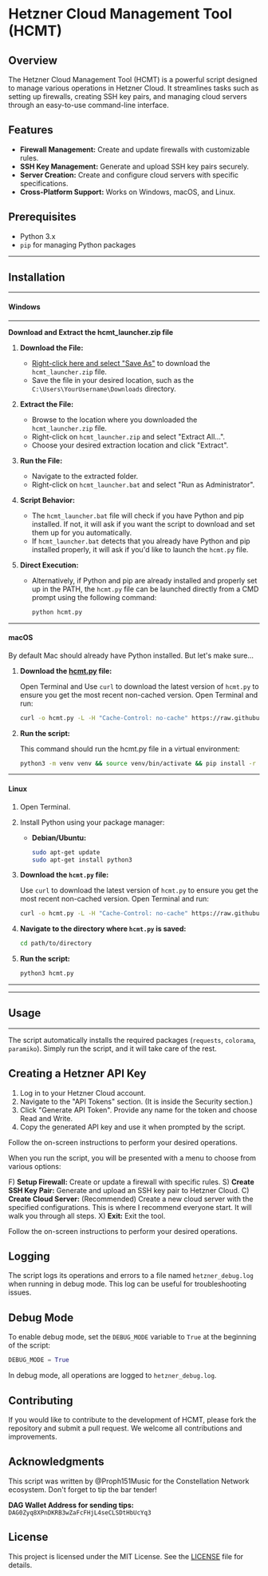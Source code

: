# Hetzner Cloud Management Tool (HCMT)

## Overview

The Hetzner Cloud Management Tool (HCMT) is a powerful script designed to manage various operations in Hetzner Cloud. It streamlines tasks such as setting up firewalls, creating SSH key pairs, and managing cloud servers through an easy-to-use command-line interface.

## Features

- **Firewall Management:** Create and update firewalls with customizable rules.
- **SSH Key Management:** Generate and upload SSH key pairs securely.
- **Server Creation:** Create and configure cloud servers with specific specifications.
- **Cross-Platform Support:** Works on Windows, macOS, and Linux.

## Prerequisites

- Python 3.x
- `pip` for managing Python packages

--------------------
## Installation
--------------------

#### Windows
--------------------

**Download and Extract the hcmt_launcher.zip file**

1. **Download the File:**
   - [Right-click here and select "Save As"](https://github.com/Proph151Music/Hetzner-Cloud-Management-Tool-HCMT-/raw/main/Windows/hcmt_launcher.zip) to download the `hcmt_launcher.zip` file.
   - Save the file in your desired location, such as the `C:\Users\YourUsername\Downloads` directory.

2. **Extract the File:**
   - Browse to the location where you downloaded the `hcmt_launcher.zip` file.
   - Right-click on `hcmt_launcher.zip` and select "Extract All...".
   - Choose your desired extraction location and click "Extract".

3. **Run the File:**
   - Navigate to the extracted folder.
   - Right-click on `hcmt_launcher.bat` and select "Run as Administrator".

4. **Script Behavior:**
   - The `hcmt_launcher.bat` file will check if you have Python and pip installed. If not, it will ask if you want the script to download and set them up for you automatically.
   - If `hcmt_launcher.bat` detects that you already have Python and pip installed properly, it will ask if you'd like to launch the `hcmt.py` file.

5. **Direct Execution:**
   - Alternatively, if Python and pip are already installed and properly set up in the PATH, the `hcmt.py` file can be launched directly from a CMD prompt using the following command:
     ```sh
     python hcmt.py
     ```

--------------------

#### macOS

By default Mac should already have Python installed. But let's make sure...

1. **Download the [hcmt.py](https://github.com/Proph151Music/Hetzner-Cloud-Management-Tool-HCMT-/raw/main/hcmt.py) file:**

    Open Terminal and Use `curl` to download the latest version of `hcmt.py` to ensure you get the most recent non-cached version. Open Terminal and run:

    ```sh
    curl -o hcmt.py -L -H "Cache-Control: no-cache" https://raw.githubusercontent.com/Proph151Music/Hetzner-Cloud-Management-Tool-HCMT-/main/hcmt.py
    ```
    
2. **Run the script:**
   
    This command should run the hcmt.py file in a virtual environment:
    ```sh
    python3 -m venv venv && source venv/bin/activate && pip install -r requirements.txt && python hcmt.py
    ```
    
--------------------

#### Linux

1. Open Terminal.
   
2. Install Python using your package manager:

    - **Debian/Ubuntu:**

        ```sh
        sudo apt-get update
        sudo apt-get install python3
        ```

3. **Download the `hcmt.py` file:**

    Use `curl` to download the latest version of `hcmt.py` to ensure you get the most recent non-cached version. Open Terminal and run:

    ```sh
    curl -o hcmt.py -L -H "Cache-Control: no-cache" https://raw.githubusercontent.com/Proph151Music/Hetzner-Cloud-Management-Tool-HCMT-/main/hcmt.py
    ```

4. **Navigate to the directory where `hcmt.py` is saved:**

    ```sh
    cd path/to/directory
    ```

5. **Run the script:**

    ```sh
    python3 hcmt.py
    ```
--------------------

--------------------
## Usage
--------------------

The script automatically installs the required packages (`requests`, `colorama`, `paramiko`). Simply run the script, and it will take care of the rest.

## Creating a Hetzner API Key

1. Log in to your Hetzner Cloud account.
2. Navigate to the "API Tokens" section. (It is inside the Security section.)
3. Click "Generate API Token". Provide any name for the token and choose Read and Write.
4. Copy the generated API key and use it when prompted by the script.

Follow the on-screen instructions to perform your desired operations.

When you run the script, you will be presented with a menu to choose from various options:

F) **Setup Firewall:** Create or update a firewall with specific rules.
S) **Create SSH Key Pair:** Generate and upload an SSH key pair to Hetzner Cloud.
C) **Create Cloud Server:** (Recommended) Create a new cloud server with the specified configurations. This is where I recommend everyone start. It will walk you through all steps.
X) **Exit:** Exit the tool.

Follow the on-screen instructions to perform your desired operations.

## Logging

The script logs its operations and errors to a file named `hetzner_debug.log` when running in debug mode. This log can be useful for troubleshooting issues.

## Debug Mode

To enable debug mode, set the `DEBUG_MODE` variable to `True` at the beginning of the script:

```python
DEBUG_MODE = True
```

In debug mode, all operations are logged to `hetzner_debug.log`.

## Contributing

If you would like to contribute to the development of HCMT, please fork the repository and submit a pull request. We welcome all contributions and improvements.

## Acknowledgments
This script was written by @Proph151Music for the Constellation Network ecosystem. 
Don't forget to tip the bar tender! 

**DAG Wallet Address for sending tips:**
`DAG0Zyq8XPnDKRB3wZaFcFHjL4seCLSDtHbUcYq3`

## License

This project is licensed under the MIT License. See the [LICENSE](LICENSE) file for details.
